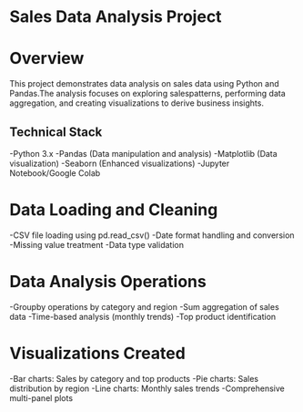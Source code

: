 # Sales Data Analysis Project
# Overview
This project demonstrates data analysis on sales data using Python and Pandas.The analysis focuses on exploring salespatterns,
performing data aggregation, and creating visualizations to derive business insights.
## Technical Stack
-Python 3.x
-Pandas (Data manipulation and analysis)
-Matplotlib (Data visualization)
-Seaborn (Enhanced visualizations)
-Jupyter Notebook/Google Colab
# Data Loading and Cleaning
-CSV file loading using pd.read_csv()
-Date format handling and conversion
-Missing value treatment
-Data type validation
# Data Analysis Operations
-Groupby operations by category and region
-Sum aggregation of sales data
-Time-based analysis (monthly trends)
-Top product identification

# Visualizations Created
-Bar charts: Sales by category and top products
-Pie charts: Sales distribution by region
-Line charts: Monthly sales trends
-Comprehensive multi-panel plots
